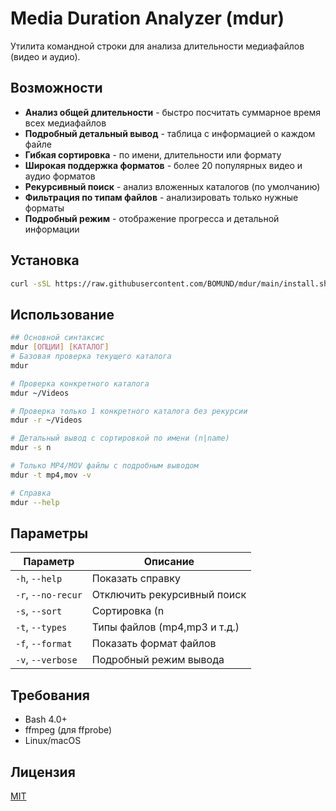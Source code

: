 # Media Duration Analyzer (mdur)

Утилита командной строки для анализа длительности медиафайлов (видео и аудио).

## Возможности

- **Анализ общей длительности** - быстро посчитать суммарное время всех медиафайлов
- **Подробный детальный вывод** - таблица с информацией о каждом файле
- **Гибкая сортировка** - по имени, длительности или формату
- **Широкая поддержка форматов** - более 20 популярных видео и аудио форматов
- **Рекурсивный поиск** - анализ вложенных каталогов (по умолчанию)
- **Фильтрация по типам файлов** - анализировать только нужные форматы
- **Подробный режим** - отображение прогресса и детальной информации

## Установка

```bash
curl -sSL https://raw.githubusercontent.com/BOMUND/mdur/main/install.sh | sudo bash
```

## Использование

```bash
## Основной синтаксис
mdur [ОПЦИИ] [КАТАЛОГ]
# Базовая проверка текущего каталога
mdur

# Проверка конкретного каталога
mdur ~/Videos

# Проверка только 1 конкретного каталога без рекурсии
mdur -r ~/Videos  

# Детальный вывод с сортировкой по имени (n|name)
mdur -s n

# Только MP4/MOV файлы с подробным выводом
mdur -t mp4,mov -v

# Справка
mdur --help
```

## Параметры

| Параметр       | Описание                              |
|----------------|---------------------------------------|
| `-h`, `--help` | Показать справку                      |
| `-r`, `--no-recur` | Отключить рекурсивный поиск       |
| `-s`, `--sort` | Сортировка (n|name, d|duration, f|format) |
| `-t`, `--types`| Типы файлов (mp4,mp3 и т.д.)          |
| `-f`, `--format`| Показать формат файлов              |
| `-v`, `--verbose`| Подробный режим вывода             |


## Требования

- Bash 4.0+
- ffmpeg (для ffprobe)
- Linux/macOS

## Лицензия

[MIT](LICENSE)

